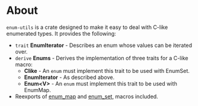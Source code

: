 # About
`enum-utils` is a crate designed to make it easy to deal with C-like enumerated types. It provides the following:
* `trait` **EnumIterator** - Describes an enum whose values can be iterated over.
* `derive` **Enums** - Derives the implementation of three traits for a C-like macro:
    * **Clike** - An `enum` must implement this trait to be used with EnumSet.
    * **EnumIterator** - As described above.
    * **Enum\<V>**  - An `enum` must implement this trait to be used with EnumMap.
* Reexports of [enum_map](https://crates.io/crates/enum-map) and [enum_set](https://crates.io/crates/enum-set), macros included.
